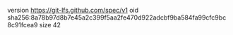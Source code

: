 version https://git-lfs.github.com/spec/v1
oid sha256:8a78b97d8b7e45a2c399f5aa2fe470d922adcbf9ba584fa99cfc9bc8c91fcea9
size 42

